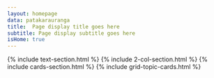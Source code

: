 ```yaml
---
layout: homepage
data: patakarauranga
title:  Page display title goes here
subtitle: Page display subtitle goes here
isHome: true
---
```


[//]: # "the homepage layout is made up of a set of components. Choose components from the include file. These are added into the default layout, which has a heading and main section which pull the title info in the YAML config above in."

{% include text-section.html %}
{% include 2-col-section.html %}
{% include cards-section.html %}
{% include grid-topic-cards.html %}